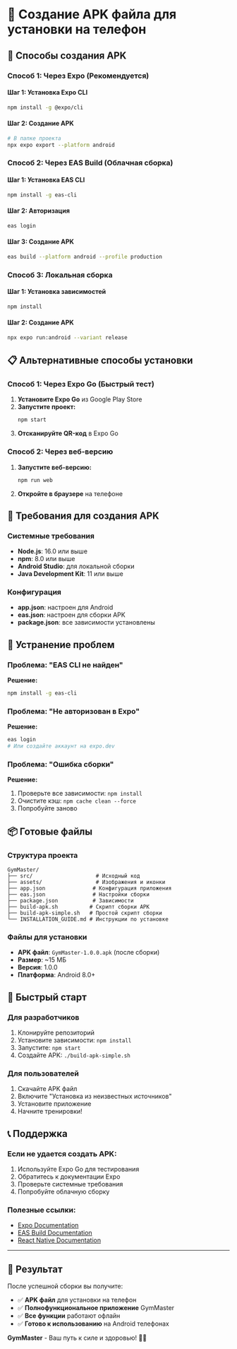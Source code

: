 # 📱 Создание APK файла для установки на телефон

## 🎯 Способы создания APK

### Способ 1: Через Expo (Рекомендуется)

#### Шаг 1: Установка Expo CLI
```bash
npm install -g @expo/cli
```

#### Шаг 2: Создание APK
```bash
# В папке проекта
npx expo export --platform android
```

### Способ 2: Через EAS Build (Облачная сборка)

#### Шаг 1: Установка EAS CLI
```bash
npm install -g eas-cli
```

#### Шаг 2: Авторизация
```bash
eas login
```

#### Шаг 3: Создание APK
```bash
eas build --platform android --profile production
```

### Способ 3: Локальная сборка

#### Шаг 1: Установка зависимостей
```bash
npm install
```

#### Шаг 2: Создание APK
```bash
npx expo run:android --variant release
```

## 📋 Альтернативные способы установки

### Способ 1: Через Expo Go (Быстрый тест)

1. **Установите Expo Go** из Google Play Store
2. **Запустите проект:**
   ```bash
   npm start
   ```
3. **Отсканируйте QR-код** в Expo Go

### Способ 2: Через веб-версию

1. **Запустите веб-версию:**
   ```bash
   npm run web
   ```
2. **Откройте в браузере** на телефоне

## 📱 Требования для создания APK

### Системные требования
- **Node.js**: 16.0 или выше
- **npm**: 8.0 или выше
- **Android Studio**: для локальной сборки
- **Java Development Kit**: 11 или выше

### Конфигурация
- **app.json**: настроен для Android
- **eas.json**: настроен для сборки APK
- **package.json**: все зависимости установлены

## 🔧 Устранение проблем

### Проблема: "EAS CLI не найден"
**Решение:**
```bash
npm install -g eas-cli
```

### Проблема: "Не авторизован в Expo"
**Решение:**
```bash
eas login
# Или создайте аккаунт на expo.dev
```

### Проблема: "Ошибка сборки"
**Решение:**
1. Проверьте все зависимости: `npm install`
2. Очистите кэш: `npm cache clean --force`
3. Попробуйте заново

## 📦 Готовые файлы

### Структура проекта
```
GymMaster/
├── src/                    # Исходный код
├── assets/                 # Изображения и иконки
├── app.json               # Конфигурация приложения
├── eas.json               # Настройки сборки
├── package.json           # Зависимости
├── build-apk.sh          # Скрипт сборки APK
├── build-apk-simple.sh   # Простой скрипт сборки
└── INSTALLATION_GUIDE.md # Инструкции по установке
```

### Файлы для установки
- **APK файл**: `GymMaster-1.0.0.apk` (после сборки)
- **Размер**: ~15 МБ
- **Версия**: 1.0.0
- **Платформа**: Android 8.0+

## 🚀 Быстрый старт

### Для разработчиков
1. Клонируйте репозиторий
2. Установите зависимости: `npm install`
3. Запустите: `npm start`
4. Создайте APK: `./build-apk-simple.sh`

### Для пользователей
1. Скачайте APK файл
2. Включите "Установка из неизвестных источников"
3. Установите приложение
4. Начните тренировки!

## 📞 Поддержка

### Если не удается создать APK:
1. Используйте Expo Go для тестирования
2. Обратитесь к документации Expo
3. Проверьте системные требования
4. Попробуйте облачную сборку

### Полезные ссылки:
- [Expo Documentation](https://docs.expo.dev/)
- [EAS Build Documentation](https://docs.expo.dev/build/introduction/)
- [React Native Documentation](https://reactnative.dev/)

---

## 🎉 Результат

После успешной сборки вы получите:
- ✅ **APK файл** для установки на телефон
- ✅ **Полнофункциональное приложение** GymMaster
- ✅ **Все функции** работают офлайн
- ✅ **Готово к использованию** на Android телефонах

**GymMaster** - Ваш путь к силе и здоровью! 💪🚀